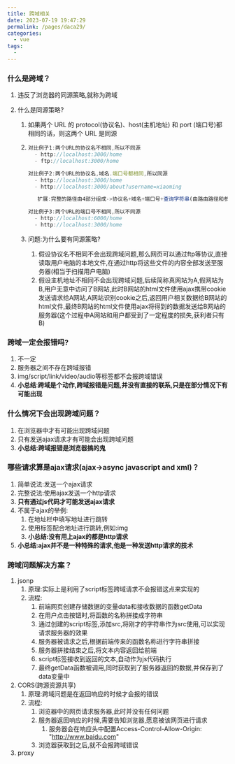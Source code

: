 ```yaml
---
title: 跨域相关
date: 2023-07-19 19:47:29
permalink: /pages/daca29/
categories:
  - vue
tags:
  -
---
```

### 什么是跨域？

1. 违反了浏览器的同源策略,就称为跨域
2. 什么是同源策略?

   1. 如果两个 URL 的 protocol(协议名)、host(主机地址) 和  port (端口号)都相同的话，则这两个 URL 是同源
   2. ```javascript
      对比例子1:两个URL的协议名不相同,所以不同源
      	- http://localhost:3000/home
      	- ftp://localhost:3000/home

      对比例子2:两个URL的协议名,域名.端口号都相同,所以同源
      	- http://localhost:3000/home
      	- http://localhost:3000/about?username=xiaoming

         扩展:完整的路径由4部分组成->协议名+域名+端口号+查询字符串(由路由路径和参数组成)

      对比例子3:两个URL的端口号不相同,所以不同源
      	- http://localhost:6000/home
      	- http://localhost:3000/home
      ```
   3. 问题:为什么要有同源策略?

      1. 假设协议名不相同不会出现跨域问题,那么网页可以通过ftp等协议,直接读取用户电脑的本地文件,在通过http将这些文件的内容全部发送至服务器(相当于扫描用户电脑)
      2. 假设主机地址不相同不会出现跨域问题,后续简称真网站为A,假网站为B,用户无意中访问了B网站,此时B网站的html文件使用ajax携带cookie发送请求给A网站,A网站识别cookie之后,返回用户相关数据给B网站的html文件,最终B网站的html文件使用ajax将得到的数据发送给B网站的服务器(这个过程中A网站和用户都受到了一定程度的损失,获利者只有B)

### 跨域一定会报错吗?

1. 不一定
2. 服务器之间不存在跨域报错
3. img/script/link/video/audio等标签都不会报跨域错误
4. **小总结**:**跨域是个动作,跨域报错是问题,并没有直接的联系,只是在部分情况下有可能出现**

### 什么情况下会出现跨域问题？

1. 在浏览器中才有可能出现跨域问题
2. 只有发送ajax请求才有可能会出现跨域问题
3. **小总结:跨域报错是浏览器搞的鬼**

### 哪些请求算是ajax请求(ajax->async javascript and xml)？

1. 简单说法:发送一个ajax请求
2. 完整说法:使用ajax发送一个http请求
3. **只有通过js代码才可能发送ajax请求**
4. 不属于ajax的举例:
   1. 在地址栏中填写地址进行跳转
   2. 使用标签配合地址进行跳转,例如:img
   3. **小总结:没有用上ajax的都是http请求**
5. **小总结:ajax并不是一种特殊的请求,他是一种发送http请求的技术**

### 跨域问题解决方案？

1. jsonp
   1. 原理:实际上是利用了script标签跨域请求不会报错这点来实现的
   2. 流程:
      1. 前端网页创建存储数据的变量data和接收数据的函数getData
      2. 在用户点击按钮时,将函数的名称拼接成字符串
      3. 通过创建的script标签,添加src,将刚才的字符串作为src使用,可以实现请求服务器的效果
      4. 服务器被请求之后,根据前端传来的函数名称进行字符串拼接
      5. 服务器拼接结束之后,将文本内容返回给前端
      6. script标签接收到返回的文本,自动作为js代码执行
      7. 最终getData函数被调用,同时获取到了服务器返回的数据,并保存到了data变量中
2. CORS(跨源资源共享)
   1. 原理:跨域问题是在返回响应的时候才会报的错误
   2. 流程:
      1. 浏览器中的网页请求服务器,此时并没有任何问题
      2. 服务器返回响应的时候,需要告知浏览器,愿意被该网页进行请求
         1. 服务器会在响应头中配置Access-Control-Allow-Origin: "http://www.baidu.com"
      3. 浏览器获取到之后,就不会报跨域错误
3. proxy
